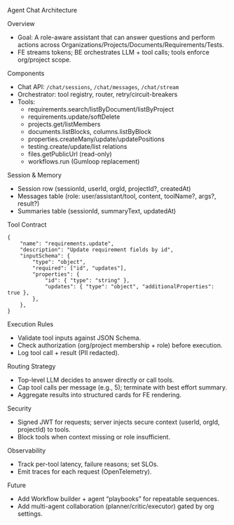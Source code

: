 Agent Chat Architecture

Overview

- Goal: A role-aware assistant that can answer questions and perform actions across Organizations/Projects/Documents/Requirements/Tests.
- FE streams tokens; BE orchestrates LLM + tool calls; tools enforce org/project scope.

Components

- Chat API: `/chat/sessions`, `/chat/messages`, `/chat/stream`
- Orchestrator: tool registry, router, retry/circuit-breakers
- Tools:
    - requirements.search/listByDocument/listByProject
    - requirements.update/softDelete
    - projects.get/listMembers
    - documents.listBlocks, columns.listByBlock
    - properties.createMany/update/updatePositions
    - testing.create/update/list relations
    - files.getPublicUrl (read-only)
    - workflows.run (Gumloop replacement)

Session & Memory

- Session row (sessionId, userId, orgId, projectId?, createdAt)
- Messages table (role: user/assistant/tool, content, toolName?, args?, result?)
- Summaries table (sessionId, summaryText, updatedAt)

Tool Contract

```jsonc
{
    "name": "requirements.update",
    "description": "Update requirement fields by id",
    "inputSchema": {
        "type": "object",
        "required": ["id", "updates"],
        "properties": {
            "id": { "type": "string" },
            "updates": { "type": "object", "additionalProperties": true },
        },
    },
}
```

Execution Rules

- Validate tool inputs against JSON Schema.
- Check authorization (org/project membership + role) before execution.
- Log tool call + result (PII redacted).

Routing Strategy

- Top-level LLM decides to answer directly or call tools.
- Cap tool calls per message (e.g., 5); terminate with best effort summary.
- Aggregate results into structured cards for FE rendering.

Security

- Signed JWT for requests; server injects secure context (userId, orgId, projectId) to tools.
- Block tools when context missing or role insufficient.

Observability

- Track per-tool latency, failure reasons; set SLOs.
- Emit traces for each request (OpenTelemetry).

Future

- Add Workflow builder + agent “playbooks” for repeatable sequences.
- Add multi-agent collaboration (planner/critic/executor) gated by org settings.
